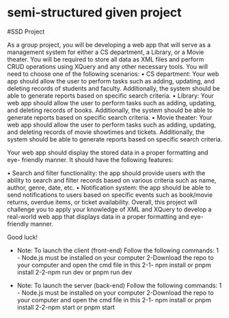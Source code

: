 # semi-structured given project

#SSD Project

As a group project, you will be developing a web app that will serve as a
management system for either a CS department, a Library, or a Movie theater.
You will be required to store all data as XML files and perform CRUD operations
using XQuery and any other necessary tools.
You will need to choose one of the following scenarios:
• CS department: Your web app should allow the user to perform tasks such
as adding, updating, and deleting records of students and faculty.
Additionally, the system should be able to generate reports based on
specific search criteria.
• Library: Your web app should allow the user to perform tasks such as
adding, updating, and deleting records of books. Additionally, the system
should be able to generate reports based on specific search criteria.
• Movie theater: Your web app should allow the user to perform tasks such
as adding, updating, and deleting records of movie showtimes and tickets.
Additionally, the system should be able to generate reports based on
specific search criteria.

Your web app should display the stored data in a proper formatting and eye-
friendly manner. It should have the following features:

• Search and filter functionality: the app should provide users with the ability
to search and filter records based on various criteria such as name, author,
genre, date, etc.
• Notification system: the app should be able to send notifications to users
based on specific events such as book/movie returns, overdue items, or
ticket availability.
Overall, this project will challenge you to apply your knowledge of XML and
XQuery to develop a real-world web app that displays data in a proper formatting
and eye-friendly manner.

Good luck!


- Note:
To launch the client (front-end)
Follow the following commands:
1 - Node.js must be installed on your computer
2-Download the repo to your computer and open the cmd file in this
2-1- npm install or pnpm install
2-2-npm run dev or pnpm run dev

- Note:
To launch the server (back-end)
Follow the following commands:
1 - Node.js must be installed on your computer
2-Download the repo to your computer and open the cmd file in this
2-1- npm install or pnpm install
2-2-npm start or pnpm start

 

